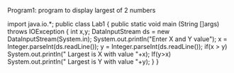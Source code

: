 Program1: program to display largest of 2 numbers


import java.io.*;
public class Lab1
{
public static void main (String []args) throws IOException
{
int x,y;
DataInputStream ds = new DataInputStream(System.in);
System.out.println("Enter X and Y value");
x = Integer.parseInt(ds.readLine());
y = Integer.parseInt(ds.readLine());
if(x > y)
System.out.println(" Largest is X with value "+x);
If(y>x)
System.out.println(" Largest is Y with value "+y);
}
}




